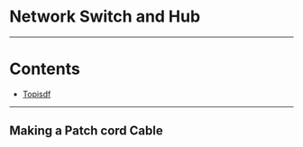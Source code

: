 # Network Switch and Hub <!-- omit in toc -->

---

# Contents <!-- omit in toc -->

- [Topisdf](#topisdf)

---

## Making a Patch cord Cable
